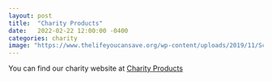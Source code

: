 ```yaml
---
layout: post
title:  "Charity Products"
date:   2022-02-22 12:00:00 -0400
categories: charity
image: "https://www.thelifeyoucansave.org/wp-content/uploads/2019/11/Screen-Shot-2015-07-13-at-1.53.34-PM.png"
---
```

You can find our charity website at [Charity Products](https://sites.google.com/student.tdsb.on.ca/donationpage/home)
